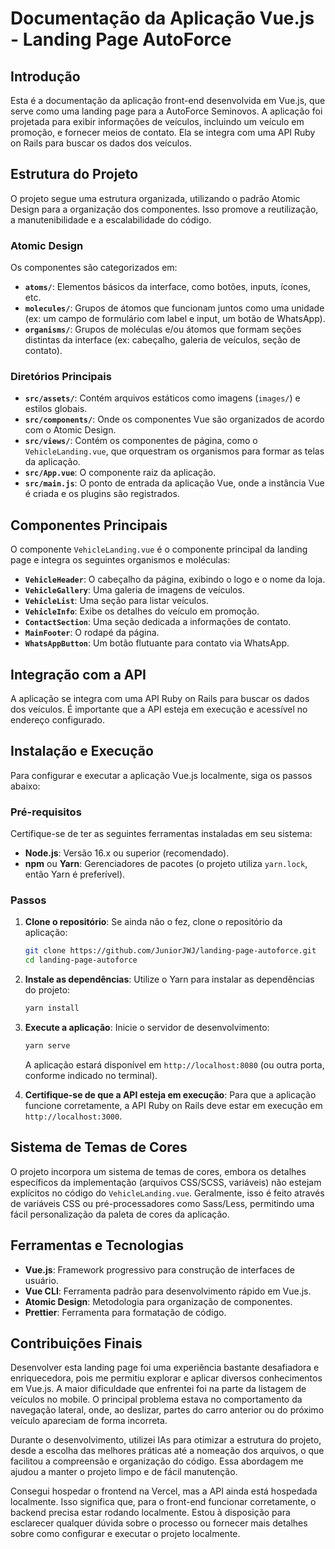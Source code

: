 # Documentação da Aplicação Vue.js - Landing Page AutoForce

## Introdução

Esta é a documentação da aplicação front-end desenvolvida em Vue.js, que serve como uma landing page para a AutoForce Seminovos. A aplicação foi projetada para exibir informações de veículos, incluindo um veículo em promoção, e fornecer meios de contato. Ela se integra com uma API Ruby on Rails para buscar os dados dos veículos.

## Estrutura do Projeto

O projeto segue uma estrutura organizada, utilizando o padrão Atomic Design para a organização dos componentes. Isso promove a reutilização, a manutenibilidade e a escalabilidade do código.

### Atomic Design

Os componentes são categorizados em:

- **`atoms/`**: Elementos básicos da interface, como botões, inputs, ícones, etc.
- **`molecules/`**: Grupos de átomos que funcionam juntos como uma unidade (ex: um campo de formulário com label e input, um botão de WhatsApp).
- **`organisms/`**: Grupos de moléculas e/ou átomos que formam seções distintas da interface (ex: cabeçalho, galeria de veículos, seção de contato).

### Diretórios Principais

- **`src/assets/`**: Contém arquivos estáticos como imagens (`images/`) e estilos globais.
- **`src/components/`**: Onde os componentes Vue são organizados de acordo com o Atomic Design.
- **`src/views/`**: Contém os componentes de página, como o `VehicleLanding.vue`, que orquestram os organismos para formar as telas da aplicação.
- **`src/App.vue`**: O componente raiz da aplicação.
- **`src/main.js`**: O ponto de entrada da aplicação Vue, onde a instância Vue é criada e os plugins são registrados.

## Componentes Principais

O componente `VehicleLanding.vue` é o componente principal da landing page e integra os seguintes organismos e moléculas:

- **`VehicleHeader`**: O cabeçalho da página, exibindo o logo e o nome da loja.
- **`VehicleGallery`**: Uma galeria de imagens de veículos.
- **`VehicleList`**: Uma seção para listar veículos.
- **`VehicleInfo`**: Exibe os detalhes do veículo em promoção.
- **`ContactSection`**: Uma seção dedicada a informações de contato.
- **`MainFooter`**: O rodapé da página.
- **`WhatsAppButton`**: Um botão flutuante para contato via WhatsApp.

## Integração com a API

A aplicação se integra com uma API Ruby on Rails para buscar os dados dos veículos. É importante que a API esteja em execução e acessível no endereço configurado.

## Instalação e Execução

Para configurar e executar a aplicação Vue.js localmente, siga os passos abaixo:

### Pré-requisitos

Certifique-se de ter as seguintes ferramentas instaladas em seu sistema:

- **Node.js**: Versão 16.x ou superior (recomendado).
- **npm** ou **Yarn**: Gerenciadores de pacotes (o projeto utiliza `yarn.lock`, então Yarn é preferível).

### Passos

1.  **Clone o repositório**: Se ainda não o fez, clone o repositório da aplicação:

    ```bash
    git clone https://github.com/JuniorJWJ/landing-page-autoforce.git
    cd landing-page-autoforce
    ```

2.  **Instale as dependências**: Utilize o Yarn para instalar as dependências do projeto:

    ```bash
    yarn install
    ```

3.  **Execute a aplicação**: Inicie o servidor de desenvolvimento:

    ```bash
    yarn serve
    ```

    A aplicação estará disponível em `http://localhost:8080` (ou outra porta, conforme indicado no terminal).

4.  **Certifique-se de que a API esteja em execução**: Para que a aplicação funcione corretamente, a API Ruby on Rails deve estar em execução em `http://localhost:3000`.

## Sistema de Temas de Cores

O projeto incorpora um sistema de temas de cores, embora os detalhes específicos da implementação (arquivos CSS/SCSS, variáveis) não estejam explícitos no código do `VehicleLanding.vue`. Geralmente, isso é feito através de variáveis CSS ou pré-processadores como Sass/Less, permitindo uma fácil personalização da paleta de cores da aplicação.

## Ferramentas e Tecnologias

- **Vue.js**: Framework progressivo para construção de interfaces de usuário.
- **Vue CLI**: Ferramenta padrão para desenvolvimento rápido em Vue.js.
- **Atomic Design**: Metodologia para organização de componentes.
- **Prettier**: Ferramenta para formatação de código.

## Contribuições Finais

Desenvolver esta landing page foi uma experiência bastante desafiadora e enriquecedora, pois me permitiu explorar e aplicar diversos conhecimentos em Vue.js.
A maior dificuldade que enfrentei foi na parte da listagem de veículos no mobile. O principal problema estava no comportamento da navegação lateral, onde, ao deslizar, partes do carro anterior ou do próximo veículo apareciam de forma incorreta.

Durante o desenvolvimento, utilizei IAs para otimizar a estrutura do projeto, desde a escolha das melhores práticas até a nomeação dos arquivos, o que facilitou a compreensão e organização do código. Essa abordagem me ajudou a manter o projeto limpo e de fácil manutenção.

Consegui hospedar o frontend na Vercel, mas a API ainda está hospedada localmente. Isso significa que, para o front-end funcionar corretamente, o backend precisa estar rodando localmente. Estou à disposição para esclarecer qualquer dúvida sobre o processo ou fornecer mais detalhes sobre como configurar e executar o projeto localmente.
